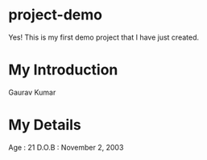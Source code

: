 # project-demo
Yes! This is my first demo project that I have just created.

# My Introduction
Gaurav Kumar

# My Details
Age : 21
D.O.B : November 2, 2003